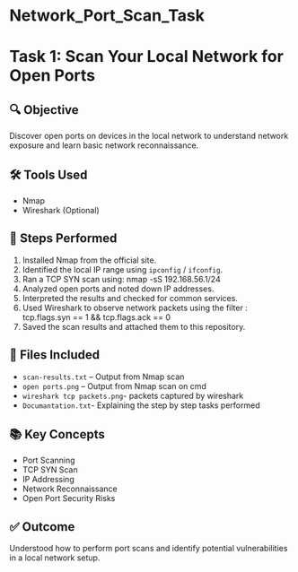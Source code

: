 # Network_Port_Scan_Task

# Task 1: Scan Your Local Network for Open Ports

## 🔍 Objective
Discover open ports on devices in the local network to understand network exposure and learn basic network reconnaissance.

## 🛠 Tools Used
- Nmap
- Wireshark (Optional)

## 📝 Steps Performed
1. Installed Nmap from the official site.
2. Identified the local IP range using `ipconfig` / `ifconfig`.
3. Ran a TCP SYN scan using: nmap -sS 192.168.56.1/24
4. Analyzed open ports and noted down IP addresses.
5. Interpreted the results and checked for common services.
6. Used Wireshark to observe network packets using the filter : tcp.flags.syn == 1 && tcp.flags.ack == 0
7. Saved the scan results and attached them to this repository.

## 📁 Files Included
- `scan-results.txt` – Output from Nmap scan
- `open ports.png` – Output from Nmap scan on cmd
- `wireshark tcp packets.png`- packets captured by wireshark
- `Documantation.txt`- Explaining the step by step tasks performed


## 📚 Key Concepts
- Port Scanning
- TCP SYN Scan
- IP Addressing
- Network Reconnaissance
- Open Port Security Risks

## ✅ Outcome
Understood how to perform port scans and identify potential vulnerabilities in a local network setup.



